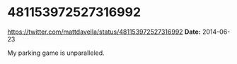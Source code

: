 # 481153972527316992
https://twitter.com/mattdavella/status/481153972527316992
**Date:** 2014-06-23

My parking game is unparalleled.
